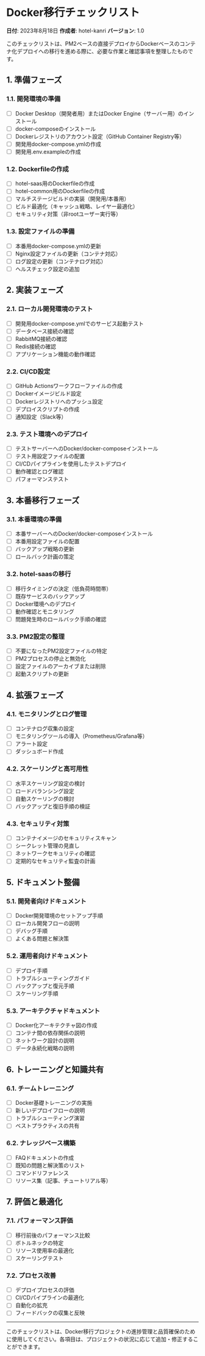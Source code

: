 # Docker移行チェックリスト

**日付**: 2023年8月18日
**作成者**: hotel-kanri
**バージョン**: 1.0

このチェックリストは、PM2ベースの直接デプロイからDockerベースのコンテナ化デプロイへの移行を進める際に、必要な作業と確認事項を整理したものです。

## 1. 準備フェーズ

### 1.1. 開発環境の準備

- [ ] Docker Desktop（開発者用）またはDocker Engine（サーバー用）のインストール
- [ ] docker-composeのインストール
- [ ] Dockerレジストリのアカウント設定（GitHub Container Registry等）
- [ ] 開発用docker-compose.ymlの作成
- [ ] 開発用.env.exampleの作成

### 1.2. Dockerfileの作成

- [ ] hotel-saas用のDockerfileの作成
- [ ] hotel-common用のDockerfileの作成
- [ ] マルチステージビルドの実装（開発用/本番用）
- [ ] ビルド最適化（キャッシュ戦略、レイヤー最適化）
- [ ] セキュリティ対策（非rootユーザー実行等）

### 1.3. 設定ファイルの準備

- [ ] 本番用docker-compose.ymlの更新
- [ ] Nginx設定ファイルの更新（コンテナ対応）
- [ ] ログ設定の更新（コンテナログ対応）
- [ ] ヘルスチェック設定の追加

## 2. 実装フェーズ

### 2.1. ローカル開発環境のテスト

- [ ] 開発用docker-compose.ymlでのサービス起動テスト
- [ ] データベース接続の確認
- [ ] RabbitMQ接続の確認
- [ ] Redis接続の確認
- [ ] アプリケーション機能の動作確認

### 2.2. CI/CD設定

- [ ] GitHub Actionsワークフローファイルの作成
- [ ] Dockerイメージビルド設定
- [ ] Dockerレジストリへのプッシュ設定
- [ ] デプロイスクリプトの作成
- [ ] 通知設定（Slack等）

### 2.3. テスト環境へのデプロイ

- [ ] テストサーバーへのDocker/docker-composeインストール
- [ ] テスト用設定ファイルの配置
- [ ] CI/CDパイプラインを使用したテストデプロイ
- [ ] 動作確認とログ確認
- [ ] パフォーマンステスト

## 3. 本番移行フェーズ

### 3.1. 本番環境の準備

- [ ] 本番サーバーへのDocker/docker-composeインストール
- [ ] 本番用設定ファイルの配置
- [ ] バックアップ戦略の更新
- [ ] ロールバック計画の策定

### 3.2. hotel-saasの移行

- [ ] 移行タイミングの決定（低負荷時間帯）
- [ ] 既存サービスのバックアップ
- [ ] Docker環境へのデプロイ
- [ ] 動作確認とモニタリング
- [ ] 問題発生時のロールバック手順の確認

### 3.3. PM2設定の整理

- [ ] 不要になったPM2設定ファイルの特定
- [ ] PM2プロセスの停止と無効化
- [ ] 設定ファイルのアーカイブまたは削除
- [ ] 起動スクリプトの更新

## 4. 拡張フェーズ

### 4.1. モニタリングとログ管理

- [ ] コンテナログ収集の設定
- [ ] モニタリングツールの導入（Prometheus/Grafana等）
- [ ] アラート設定
- [ ] ダッシュボード作成

### 4.2. スケーリングと高可用性

- [ ] 水平スケーリング設定の検討
- [ ] ロードバランシング設定
- [ ] 自動スケーリングの検討
- [ ] バックアップと復旧手順の検証

### 4.3. セキュリティ対策

- [ ] コンテナイメージのセキュリティスキャン
- [ ] シークレット管理の見直し
- [ ] ネットワークセキュリティの確認
- [ ] 定期的なセキュリティ監査の計画

## 5. ドキュメント整備

### 5.1. 開発者向けドキュメント

- [ ] Docker開発環境のセットアップ手順
- [ ] ローカル開発フローの説明
- [ ] デバッグ手順
- [ ] よくある問題と解決策

### 5.2. 運用者向けドキュメント

- [ ] デプロイ手順
- [ ] トラブルシューティングガイド
- [ ] バックアップと復元手順
- [ ] スケーリング手順

### 5.3. アーキテクチャドキュメント

- [ ] Docker化アーキテクチャ図の作成
- [ ] コンテナ間の依存関係の説明
- [ ] ネットワーク設計の説明
- [ ] データ永続化戦略の説明

## 6. トレーニングと知識共有

### 6.1. チームトレーニング

- [ ] Docker基礎トレーニングの実施
- [ ] 新しいデプロイフローの説明
- [ ] トラブルシューティング演習
- [ ] ベストプラクティスの共有

### 6.2. ナレッジベース構築

- [ ] FAQドキュメントの作成
- [ ] 既知の問題と解決策のリスト
- [ ] コマンドリファレンス
- [ ] リソース集（記事、チュートリアル等）

## 7. 評価と最適化

### 7.1. パフォーマンス評価

- [ ] 移行前後のパフォーマンス比較
- [ ] ボトルネックの特定
- [ ] リソース使用率の最適化
- [ ] スケーリングテスト

### 7.2. プロセス改善

- [ ] デプロイプロセスの評価
- [ ] CI/CDパイプラインの最適化
- [ ] 自動化の拡充
- [ ] フィードバックの収集と反映

---

このチェックリストは、Docker移行プロジェクトの進捗管理と品質確保のために使用してください。各項目は、プロジェクトの状況に応じて追加・修正することができます。
